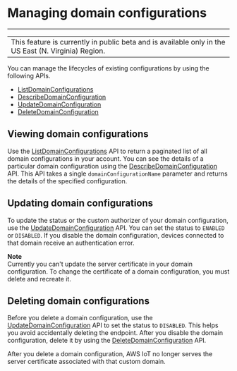 # Managing domain configurations<a name="iot-custom-endpoints-managing"></a>


****  

|  | 
| --- |
| This feature is currently in public beta and is available only in the US East \(N\. Virginia\) Region\. | 

You can manage the lifecycles of existing configurations by using the following APIs\.
+ [ListDomainConfigurations](https://docs.aws.amazon.com/iot/latest/apireference/API_ListDomainConfigurations.html)
+ [DescribeDomainConfiguration](https://docs.aws.amazon.com/iot/latest/apireference/API_DescribeDomainConfiguration.html)
+ [UpdateDomainConfiguration](https://docs.aws.amazon.com/iot/latest/apireference/API_UpdateDomainConfiguration.html)
+ [DeleteDomainConfiguration](https://docs.aws.amazon.com/iot/latest/apireference/API_DeleteDomainConfiguration.html)

## Viewing domain configurations<a name="iot-custom-endpoints-managing-view"></a>

Use the [ListDomainConfigurations](https://docs.aws.amazon.com/iot/latest/apireference/API_ListDomainConfigurations.html) API to return a paginated list of all domain configurations in your account\. You can see the details of a particular domain configuration using the [DescribeDomainConfiguration](https://docs.aws.amazon.com/iot/latest/apireference/API_DescribeDomainConfiguration.html) API\. This API takes a single `domainConfigurationName` parameter and returns the details of the specified configuration\.

## Updating domain configurations<a name="iot-custom-endpoints-managing-update"></a>

To update the status or the custom authorizer of your domain configuration, use the [UpdateDomainConfiguration](https://docs.aws.amazon.com/iot/latest/apireference/API_UpdateDomainConfiguration.html) API\. You can set the status to `ENABLED` or `DISABLED`\. If you disable the domain configuration, devices connected to that domain receive an authentication error\.

**Note**  
Currently you can't update the server certificate in your domain configuration\. To change the certificate of a domain configuration, you must delete and recreate it\.

## Deleting domain configurations<a name="iot-custom-endpoints-managing-delete"></a>

Before you delete a domain configuration, use the [UpdateDomainConfiguration](https://docs.aws.amazon.com/iot/latest/apireference/API_UpdateDomainConfiguration.html) API to set the status to `DISABLED`\. This helps you avoid accidentally deleting the endpoint\. After you disable the domain configuration, delete it by using the [DeleteDomainConfiguration](https://docs.aws.amazon.com/iot/latest/apireference/API_DeleteDomainConfiguration.html) API\.

After you delete a domain configuration, AWS IoT no longer serves the server certificate associated with that custom domain\.